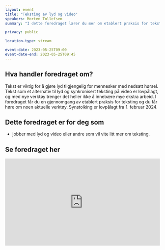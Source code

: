 ```yaml
---
layout: event
title: "Teksting av lyd og video"
speakers: Morten Tollefsen
summary: "I dette foredraget lærer du mer om etablert praksis for teksting og du får høre om noen aktuelle verktøy."

privacy: public

location-type: stream

event-date: 2023-05-25T09:00
event-date-end: 2023-05-25T09:45
---
```

## Hva handler foredraget om?
Tekst er viktig for å gjøre lyd tilgjengelig for mennesker med nedsatt hørsel. Tekst som et alternativ til lyd og synkronisert teksting på video er lovpålagt, og med nye verktøy trenger det heller ikke å innebære mye ekstra arbeid. I foredraget får du en gjennomgang av etablert praksis for teksting og du får høre om noen aktuelle verktøy. Synstolking er lovpålagt fra 1. februar 2024.

## Dette foredraget er for deg som
- jobber med lyd og video eller andre som vil vite litt mer om teksting.

## Se foredraget her
<div style="padding:56.25% 0 0 0;position:relative;"><iframe src="https://vimeo.com/event/3434151/embed/a263891cc5" frameborder="0" allow="autoplay; fullscreen; picture-in-picture" allowfullscreen style="position:absolute;top:0;left:0;width:100%;height:100%;"></iframe></div>

